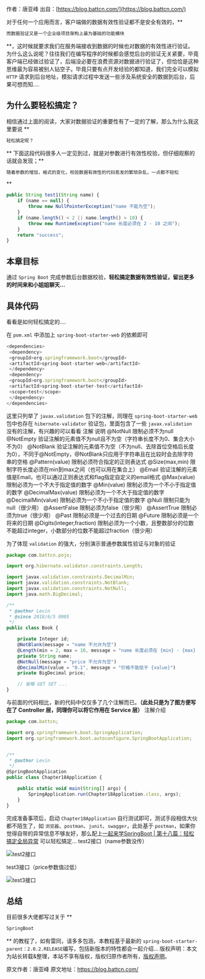 

  
作者：唐亚峰 出自：[https://blog.battcn.com/](https://blog.battcn.com/)

对于任何一个应用而言，客户端做的数据有效性验证都不是安全有效的，**
```js 
而数据验证又是一个企业级项目架构上最为基础的功能模块
```
**，这时候就要求我们在服务端接收到数据的时候也对数据的有效性进行验证。为什么这么说呢？往往我们在编写程序的时候都会感觉后台的验证无关紧要，毕竟客户端已经做过验证了，后端没必要在浪费资源对数据进行验证了，但恰恰是这种思维最为容易被别人钻空子。毕竟只要有点开发经验的都知道，我们完全可以模拟 `HTTP` 请求到后台地址，模拟请求过程中发送一些涉及系统安全的数据到后台，后果可想而知….

## 为什么要轻松搞定？

相信通过上面的阅读，大家对数据验证的重要性有了一定的了解，那么为什么我这里要说 **
```js 
轻松搞定呢？
```
** 下面这段代码很多人一定见到过，就是对参数进行有效性校验，但仔细观察的话就会发现；**
```js 
随着参数的增加，格式的变化，校验数据有效性的代码愈发的繁琐杂乱，一点都不轻松
```
**

```js 
public String test1(String name) {
    if (name == null) {
        throw new NullPointerException("name 不能为空");
    }
    if (name.length() < 2 || name.length() > 10) {
        throw new RuntimeException("name 长度必须在 2 - 10 之间");
    }
    return "success";
}
```

## 本章目标

通过 `Spring Boot` 完成参数后台数据校验，**轻松搞定数据有效性验证，留出更多的时间来和小姐姐聊天…**

## 具体代码

看看是如何轻松搞定的….

在 `pom.xml` 中添加上 `spring-boot-starter-web` 的依赖即可

```js 
<dependencies>
 <dependency>
 <groupId>org.springframework.boot</groupId>
 <artifactId>spring-boot-starter-web</artifactId>
 </dependency>
 <dependency>
 <groupId>org.springframework.boot</groupId>
 <artifactId>spring-boot-starter-test</artifactId>
 <scope>test</scope>
 </dependency>
</dependencies>
```

这里只列举了 `javax.validation` 包下的注解，同理在 `spring-boot-starter-web` 包中也存在 `hibernate-validator` 验证包，里面包含了一些 `javax.validation` 没有的注解，有兴趣的可以看看
注解 说明 @NotNull 限制必须不为null @NotEmpty 验证注解的元素值不为null且不为空（字符串长度不为0、集合大小不为0） @NotBlank 验证注解的元素值不为空（不为null、去除首位空格后长度为0），不同于@NotEmpty，@NotBlank只应用于字符串且在比较时会去除字符串的空格 @Pattern(value) 限制必须符合指定的正则表达式 @Size(max,min) 限制字符长度必须在min到max之间（也可以用在集合上） @Email 验证注解的元素值是Email，也可以通过正则表达式和flag指定自定义的email格式 @Max(value) 限制必须为一个不大于指定值的数字 @Min(value) 限制必须为一个不小于指定值的数字 @DecimalMax(value) 限制必须为一个不大于指定值的数字 @DecimalMin(value) 限制必须为一个不小于指定值的数字 @Null 限制只能为null（很少用） @AssertFalse 限制必须为false（很少用） @AssertTrue 限制必须为true（很少用） @Past 限制必须是一个过去的日期 @Future 限制必须是一个将来的日期 @Digits(integer,fraction) 限制必须为一个小数，且整数部分的位数不能超过integer，小数部分的位数不能超过fraction（很少用）

为了体现 `validation` 的强大，分别演示普通参数属性验证与对象的验证

```js 
package com.battcn.pojo;

import org.hibernate.validator.constraints.Length;

import javax.validation.constraints.DecimalMin;
import javax.validation.constraints.NotBlank;
import javax.validation.constraints.NotNull;
import java.math.BigDecimal;

/**
 * @author Levin
 * @since 2018/6/5 0005
 */
public class Book {

    private Integer id;
    @NotBlank(message = "name 不允许为空")
    @Length(min = 2, max = 10, message = "name 长度必须在 {min} - {max} 之间")
    private String name;
    @NotNull(message = "price 不允许为空")
    @DecimalMin(value = "0.1", message = "价格不能低于 {value}")
    private BigDecimal price;

    // 省略 GET SET ...
}
```

与前面的代码相比，新的代码中仅仅多了几个注解而已。**（此处只是为了图方便写在了 Controller 层，同理你可以将它作用在 Service 层）**
注解介绍


```js 
package com.battcn;

import org.springframework.boot.SpringApplication;
import org.springframework.boot.autoconfigure.SpringBootApplication;


/**
 * @author Levin
 */
@SpringBootApplication
public class Chapter18Application {

    public static void main(String[] args) {
        SpringApplication.run(Chapter18Application.class, args);
    }
}
```

完成准备事项后，启动 `Chapter18Application` 自行测试即可，测试手段相信大伙都不陌生了，如 `浏览器`、`postman`、`junit`、`swagger`，此处基于 `postman`，如果你觉得自带的异常信息不够友好，那么配上[一起来学SpringBoot | 第十八篇：轻松搞定全局异常](http://blog.battcn.com/2018/06/01/springboot/v2-other-exception/) 可以轻松搞定…
test2接口（name参数没传）

![test2接口](https://gitee.com/hezhiyuan007/java-study/raw/master/images/SpringBoot2/f77030d9-3b3d-414c-8f5a-c536fa67ad9e.png)

test3接口（price参数值过低）

![test3接口](https://gitee.com/hezhiyuan007/java-study/raw/master/images/SpringBoot2/57c30bdd-550e-40e7-bb9d-ae26f96eadda.png)

## 总结

目前很多大佬都写过关于 **
```js 
SpringBoot
```
** 的教程了，如有雷同，请多多包涵，本教程基于最新的 `spring-boot-starter-parent：2.0.2.RELEASE`编写，包括新版本的特性都会一起介绍…
版权声明：本文为站长转载&整理，本站不享有版权，版权归原作者所有，[版权声明](https://gitee.com/hezhiyuan007/java-notes/raw/master/disclaimer.md)。




原文作者：唐亚峰 原文地址：https://blog.battcn.com/